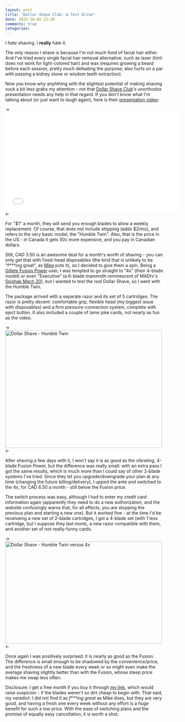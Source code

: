 ```yaml
---
layout: post
title: "Dollar Shave Club: A Test Drive"
date: 2013-10-02 22:20
comments: true
categories:
---
```

I *hate* shaving. I **really** hate it.

The only reason I shave is because I'm not much fond of facial hair either. And I've tried every single facial hair removal alternative, such as laser (hint: does not work for light-colored hair) and wax (requires growing a beard before each session, pretty much defeating the purpose; also hurts on a par with passing a kidney stone or wisdom teeth extraction).

Now you know why anyhthing with the slightest potential of making shaving suck a bit less grabs my attention - not that [Dollar Shave Club][1]'s unorthodox presentation needs any help in that regard. If you don't know what I'm talking about (or just want to laugh again), here is their [presentation video][2]:

-><iframe width="560" height="315" src="//www.youtube.com/embed/ZUG9qYTJMsI" frameborder="0" allowfullscreen></iframe><-

For "$1" a month, they will send you enough blades to allow a weekly replacement. Of course, that does not include shipping (adds $2/mo), and refers to the very basic model, the "Humble Twin". Also, that is the price in the US - in Canada it gets 50c more expensive, and you pay in Canadian dollars.

Still, CAD 3.50 is an awesome deal for a month's worth of shaving - you can only get that with fixed-head disposables (the kind that is unlikely to be "f\*\*\*ing great", as [Mike][3] puts it), so I decided to give them a spin. Being a [Gillete Fusion Power][5] user, I was tempted to go straight to "4x" (their 4-blade model) or even "Executive" (a 6-blade mammoth reminescent of MADtv's [Spishak Mach 20][6]), but I wanted to test the *real* Dollar Shave, so I went with the Humble Twin.

The package arrived with a separate razor and its set of 5 cartridges. The razor is pretty decent: comfortable grip, flexible head (my biggest issue with disposables) and a firm pressure-connection system, complete with eject button. It also included a couple of lame joke cards, not nearly as fun as the video.

-><a href="http://www.flickr.com/photos/chesterbr/10063526203/" title="Dollar Shave - Humble Twin by chesterbr, on Flickr"><img src="//farm8.staticflickr.com/7332/10063526203_2a7bb0b246.jpg" width="500" height="375" alt="Dollar Shave - Humble Twin"></a><-

After shaving a few days with it, I won't say it is as good as the vibrating, 4-blade Fusion Power, but the difference was really small: with an extra pass I got the same results, which is much more than I could say of other 2-blade systems I've tried. Since they let you upgrade/downgrade your plan at any time (changing the future billing/delivery), I upped the ante and switched to the 4x, for CAD 6.50 a month - still below the Fusion price.

The switch process was easy, although I had to enter my credit card information again (apparently they need to do a new authorization, and the website confusingly warns that, for all effects, you are stopping the previous plan and starting a new one). But it worked fine - at the time I'd be receiveing a new set of 2-blade cartridges, I got a 4-blade set (with 1 less cartridge, but I suppose they last more), a new razor compatible with them, and another set of not-really-funny cards.

-><a href="http://www.flickr.com/photos/chesterbr/10063412234/" title="Dollar Shave - Humble Twin versus 4x by chesterbr, on Flickr"><img src="//farm3.staticflickr.com/2862/10063412234_b3ba32c073.jpg" width="500" height="326" alt="Dollar Shave - Humble Twin versus 4x"></a><-

Once again I was positively surprised: it is nearly as good as the Fusion. The difference is small enough to be shadowed by the convenience/price, and the freshness of a new blade every week or so might even make the average shaving slightly better than with the Fusion, whose steep price makes me swap less often.

Disclosure: I get a free month if you buy it through [my link][1], which would raise suspicion - if the blades weren't so dirt cheap to begin with. That said, my veredict: I did not find it as *f\*\*\*ing great* as Mike does, but they are very good, and having a fresh one every week without any effort is a huge benefit for such a low price. With the ease of switching plans and the promise of equally easy cancellation, it is worth a shot.

[1]: http://ca.dollarshaveclub.com/ref/index/r/5yqdo/nqlc7b/s/tx/cx/1/
[2]: http://youtu.be/ZUG9qYTJMsI
[3]: https://twitter.com/mrdubin
[5]: http://www.gillette.com/en/ca/products/razors/Fusion.aspx
[6]: http://www.youtube.com/watch?v=UjAZnGeBcgg
